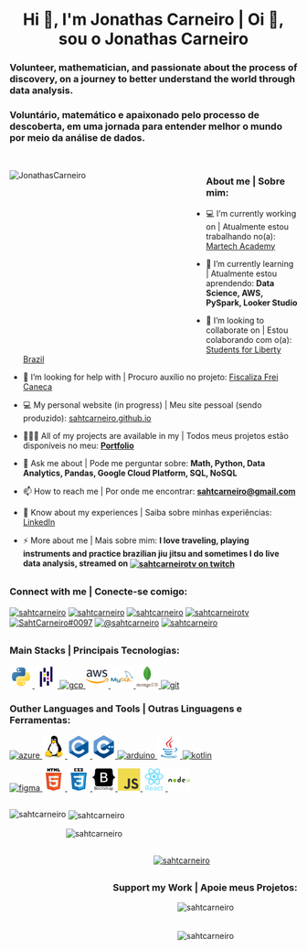 <h1 align="center">Hi 👋, I'm Jonathas Carneiro | Oi 👋, sou o Jonathas Carneiro</h1>

<h3 align="left">Volunteer, mathematician, and passionate about the process of discovery, on a journey to better understand the world through data analysis.</h3>
<h3 align="left"> Voluntário, matemático e apaixonado pelo processo de descoberta, em uma jornada para entender melhor o mundo por meio da análise de dados.</h3> <br> 
<p align="left"> <img align="left" height="315,2em" width="344em" alt="JonathasCarneiro" src="https://i.giphy.com/media/dWesBcTLavkZuG35MI/giphy.webp"> </p> 
<h3 align="left">About me | Sobre mim:</h3> 
<p align="left">
  
  - 💻 I’m currently working on | Atualmente estou trabalhando no(a): [Martech Academy](https://github.com/sahtcarneiro/DataAnalytics-MartechAcademy)

  - 🌱 I’m currently learning | Atualmente estou aprendendo: **Data Science, AWS, PySpark, Looker Studio**

  - 🤝 I’m looking to collaborate on | Estou colaborando com o(a): [Students for Liberty Brazil](https://studentsforliberty.org/)

  - 🤝 I’m looking for help with | Procuro auxílio no projeto: [Fiscaliza Frei Caneca](https://github.com/sahtcarneiro/Fiscaliza-FreiCaneca)
  
  - 💻 My personal website (in progress) | Meu site pessoal (sendo produzido): [sahtcarneiro.github.io](https://github.com/sahtcarneiro/sahtcarneiro.github.io)
  
  - 🧑🏽‍💻 All of my projects are available in my | Todos meus projetos estão disponíveis no meu: <b>[Portfolio](https://github.com/sahtcarneiro/Portfolio)</b>

  - 💬 Ask me about | Pode me perguntar sobre: **Math, Python, Data Analytics, Pandas, Google Cloud Platform, SQL, NoSQL**

  - 📫 How to reach me | Por onde me encontrar: **sahtcarneiro@gmail.com**

  - 📄 Know about my experiences | Saiba sobre minhas experiências: [LinkedIn](https://www.linkedin.com/in/sahtcarneiro/)

  - ⚡ More about me | Mais sobre mim: **I love traveling, playing instruments and practice brazilian jiu jitsu and sometimes I do live data analysis, streamed on <a  href="https://www.twitch.tv/sahtcarneirotv"> <img align="center" src="https://img.shields.io/badge/Twitch-9146FF?style=for-the-badge&logo=twitch&logoColor=white"     alt="sahtcarneirotv on twitch"/> </a>**
  </p>

##

<h3 align="left">Connect with me | Conecte-se comigo:</h3>
<p align="left">
<a href="https://linkedin.com/in/sahtcarneiro" target="blank"><img align="center" src="https://raw.githubusercontent.com/rahuldkjain/github-profile-readme-generator/master/src/images/icons/Social/linked-in-alt.svg" alt="sahtcarneiro" height="30" width="40" /></a>
<a href="https://kaggle.com/sahtcarneiro" target="blank"><img align="center" src="https://raw.githubusercontent.com/rahuldkjain/github-profile-readme-generator/master/src/images/icons/Social/kaggle.svg" alt="sahtcarneiro" height="30" width="40" /></a>
<a href="https://www.cloudskillsboost.google/public_profiles/02e7bd24-ca53-4ddd-8e9e-e04e359893b2" target="blank"><img align="center" src="https://www.vectorlogo.zone/logos/google_cloud/google_cloud-icon.svg" alt="sahtcarneiro" height="30" width="40" /></a>
<a href="https://www.youtube.com/c/sahtcarneirotv" target="blank"><img align="center" src="https://raw.githubusercontent.com/rahuldkjain/github-profile-readme-generator/master/src/images/icons/Social/youtube.svg" alt="sahtcarneirotv" height="30" width="40" /></a>
<a href="https://discord.gg/SahtCarneiro#0097" target="blank"><img align="center" src="https://raw.githubusercontent.com/rahuldkjain/github-profile-readme-generator/master/src/images/icons/Social/discord.svg" alt="SahtCarneiro#0097" height="30" width="40" /></a>
<a href="https://instagram.com/@sahtcarneiro" target="blank"><img align="center" src="https://raw.githubusercontent.com/rahuldkjain/github-profile-readme-generator/master/src/images/icons/Social/instagram.svg" alt="@sahtcarneiro" height="30" width="40" /></a>
<a href="https://twitter.com/sahtcarneiro" target="blank"><img align="center" src="https://raw.githubusercontent.com/rahuldkjain/github-profile-readme-generator/master/src/images/icons/Social/twitter.svg" alt="sahtcarneiro" height="30" width="40" /></a>
</p>

##

<h3 align="left">Main Stacks | Principais Tecnologias:</h3>
<p align="left">
<a href="https://www.python.org" target="_blank" rel="noreferrer"> <img src="https://raw.githubusercontent.com/devicons/devicon/master/icons/python/python-original.svg" alt="python" width="40" height="40"/> </a>
<a href="https://pandas.pydata.org/" target="_blank" rel="noreferrer"> <img src="https://raw.githubusercontent.com/devicons/devicon/2ae2a900d2f041da66e950e4d48052658d850630/icons/pandas/pandas-original.svg" alt="pandas" width="40" height="40"/> </a> 
<a href="https://cloud.google.com" target="_blank" rel="noreferrer"> <img src="https://www.vectorlogo.zone/logos/google_cloud/google_cloud-icon.svg" alt="gcp" width="40" height="40"/> </a> 
<a href="https://aws.amazon.com" target="_blank" rel="noreferrer"> <img src="https://raw.githubusercontent.com/devicons/devicon/master/icons/amazonwebservices/amazonwebservices-original-wordmark.svg" alt="aws" width="40" height="40"/> </a>
<a href="https://www.mysql.com/" target="_blank" rel="noreferrer"> <img src="https://raw.githubusercontent.com/devicons/devicon/master/icons/mysql/mysql-original-wordmark.svg" alt="mysql" width="40" height="40"/> </a> 
<a href="https://www.mongodb.com/" target="_blank" rel="noreferrer"> <img src="https://raw.githubusercontent.com/devicons/devicon/master/icons/mongodb/mongodb-original-wordmark.svg" alt="mongodb" width="40" height="40"/> </a> 
<a href="https://git-scm.com/" target="_blank" rel="noreferrer"> <img src="https://www.vectorlogo.zone/logos/git-scm/git-scm-icon.svg" alt="git" width="40" height="40"/> </a> 
</p>

<h3 align="left">Outher Languages and Tools | Outras Linguagens e Ferramentas:</h3>
<p align="left"> 
<a href="https://azure.microsoft.com/en-in/" target="_blank" rel="noreferrer"> <img src="https://www.vectorlogo.zone/logos/microsoft_azure/microsoft_azure-icon.svg" alt="azure" width="40" height="40"/> </a>
<a href="https://www.linux.org/" target="_blank" rel="noreferrer"> <img src="https://raw.githubusercontent.com/devicons/devicon/master/icons/linux/linux-original.svg" alt="linux" width="40" height="40"/> </a>   
<a href="https://www.cprogramming.com/" target="_blank" rel="noreferrer"> <img src="https://raw.githubusercontent.com/devicons/devicon/master/icons/c/c-original.svg" alt="c" width="40" height="40"/> </a> 
<a href="https://www.w3schools.com/cpp/" target="_blank" rel="noreferrer"> <img src="https://raw.githubusercontent.com/devicons/devicon/master/icons/cplusplus/cplusplus-original.svg" alt="cplusplus" width="40" height="40"/> </a>
<a href="https://www.arduino.cc/" target="_blank" rel="noreferrer"> <img src="https://cdn.worldvectorlogo.com/logos/arduino-1.svg" alt="arduino" width="40" height="40"/> </a>
<a href="https://www.java.com" target="_blank" rel="noreferrer"> <img src="https://raw.githubusercontent.com/devicons/devicon/master/icons/java/java-original.svg" alt="java" width="40" height="40"/> </a> 
<a href="https://kotlinlang.org" target="_blank" rel="noreferrer"> <img src="https://www.vectorlogo.zone/logos/kotlinlang/kotlinlang-icon.svg" alt="kotlin" width="40" height="40"/> </a> 

<a href="https://www.figma.com/" target="_blank" rel="noreferrer"> <img src="https://www.vectorlogo.zone/logos/figma/figma-icon.svg" alt="figma" width="40" height="40"/> </a> 
<a href="https://www.w3.org/html/" target="_blank" rel="noreferrer"> <img src="https://raw.githubusercontent.com/devicons/devicon/master/icons/html5/html5-original-wordmark.svg" alt="html5" width="40" height="40"/> </a> 
<a href="https://www.w3schools.com/css/" target="_blank" rel="noreferrer"> <img src="https://raw.githubusercontent.com/devicons/devicon/master/icons/css3/css3-original-wordmark.svg" alt="css3" width="40" height="40"/> </a>
<a href="https://getbootstrap.com" target="_blank" rel="noreferrer"> <img src="https://raw.githubusercontent.com/devicons/devicon/master/icons/bootstrap/bootstrap-plain-wordmark.svg" alt="bootstrap" width="40" height="40"/> </a> 
<a href="https://developer.mozilla.org/en-US/docs/Web/JavaScript" target="_blank" rel="noreferrer"> <img src="https://raw.githubusercontent.com/devicons/devicon/master/icons/javascript/javascript-original.svg" alt="javascript" width="40" height="40"/> </a> 
<a href="https://reactjs.org/" target="_blank" rel="noreferrer"> <img src="https://raw.githubusercontent.com/devicons/devicon/master/icons/react/react-original-wordmark.svg" alt="react" width="40" height="40"/> </a>
<a href="https://nodejs.org" target="_blank" rel="noreferrer"> <img src="https://raw.githubusercontent.com/devicons/devicon/master/icons/nodejs/nodejs-original-wordmark.svg" alt="nodejs" width="40" height="40"/> </a> 
</p>


##

<p><img align="left" height = "365em" src="https://github-readme-stats.vercel.app/api/top-langs?username=sahtcarneiro&show_icons=true&theme=vue-dark&locale=en&layout=demo" alt="sahtcarneiro" /></p>

<p>&nbsp;<img height="178em" align="center" src="https://github-readme-stats.vercel.app/api?username=sahtcarneiro&show_icons=true&theme=vue-dark&locale=en" alt="sahtcarneiro" /></p>

<p><img height="170em" align="center" src="https://github-readme-streak-stats.herokuapp.com/?user=sahtcarneiro&theme=vue-dark" alt="sahtcarneiro" /></p>

##

<p align="center"> <a href="https://github.com/ryo-ma/github-profile-trophy"><img src="https://github-profile-trophy.vercel.app/?username=sahtcarneiro" alt="sahtcarneiro" /></a> </p>

##

<h3 align="right">Support my Work | Apoie meus Projetos:</h3>
<p><a href="https://www.buymeacoffee.com/sahtcarneiro"> <img align="right" src="https://cdn.buymeacoffee.com/buttons/v2/default-yellow.png" height="50" width="210" alt="sahtcarneiro" /></a><a href="https://ko-fi.com/sahtcarneiro"> <img align="right" src="https://cdn.ko-fi.com/cdn/kofi3.png?v=3" height="50" width="210" alt="sahtcarneiro" /></a></p><br><br>

